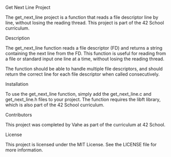 Get Next Line Project

The get_next_line project is a function that reads a file descriptor line by line, without losing the reading thread. This project is part of the 42 School curriculum.

Description

The get_next_line function reads a file descriptor (FD) and returns a string containing the next line from the FD. This function is useful for reading from a file or standard input one line at a time, without losing the reading thread.

The function should be able to handle multiple file descriptors, and should return the correct line for each file descriptor when called consecutively.

Installation

To use the get_next_line function, simply add the get_next_line.c and get_next_line.h files to your project. The function requires the libft library, which is also part of the 42 School curriculum.

Contributors

This project was completed by Vahe as part of the curriculum at 42 School.

License

This project is licensed under the MIT License. See the LICENSE file for more information.
